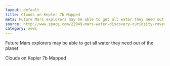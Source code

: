 ```yaml
---
layout: default
title: Clouds on Kepler 7b Mapped
meta: Future Mars explorers may be able to get all water they need out of the planet
source: http://www.space.com/22949-mars-water-discovery-curiosity-rover.html
category: news
---
```


Future Mars explorers may be able to get all water they need out of the planet

Clouds on Kepler 7b Mapped